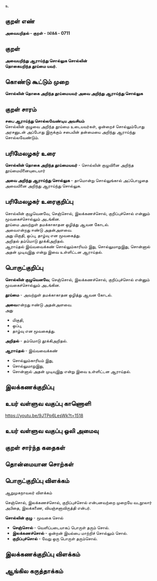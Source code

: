 உ

## குறள் எண் 

**அவையறிதல் - குறள் - ௦௭௧௧ - 0711**  

## குறள் 

**அவையறிந்து ஆராய்ந்து சொல்லுக சொல்லின்  
தொகையறிந்த தூய்மை யவர்.**  

## கொண்டு கூட்டும் முறை

**சொல்லின் தொகை அறிந்த தூய்மையவர் அவை அறிந்து ஆராய்ந்து சொல்லுக** 

## குறள் சாரம் 

**சபை ஆராய்ந்து சொல்லவேண்டிய அவசியம்**  
சொல்லின் குழுவை அறிந்த தூய்மை உடையவர்கள், ஒன்றைச் சொல்லும்போது அரசனுடன் அப்போது இருக்கும் சபையின் தன்மையை அறிந்து ஆராய்ந்து சொல்லவேண்டும்.  

## பரிமேலழகர் உரை

**சொல்லின் தொகை அறிந்த தூய்மையவர்** - சொல்லின் குழுவினை அறிந்த தூய்மையினையுடையார்  

**அவை அறிந்து ஆராய்ந்து சொல்லுக** - தாமொன்று சொல்லுங்கால் அப்பொழுதை அவையினை அறிந்து ஆராய்ந்து சொல்லுக. 

## பரிமேலழகர் உரைகுறிப்பு   

சொல்லின் குழுவெனவே, செஞ்சொல், இலக்கணச்சொல், குறிப்புச்சொல் என்னும் மூவகைச்சொல்லும் அடங்கின.  
தூய்மை அவற்றுள் தமக்காகாதன ஒழித்து ஆவன கோடல்.  
அவைஎன்றது ஈண்டு அதன்அளவை.   
அது மிகுதி, ஒப்பு, தாழ்வு என மூவகைத்து.  
அறிதல் தம்மொடு தூக்கிஅறிதல்.  
ஆராய்தல் இவ்வவைக்கண் சொல்லும்காரியம் இது, சொல்லுமாறுஇது, சொன்னால் அதன் முடிவுஇது என்று இவை உள்ளிட்டன ஆராய்தல்.      

## பொருட்குறிப்பு 

**சொல்லின் குழுவெனவே**, செஞ்சொல், இலக்கணச்சொல், குறிப்புச்சொல் என்னும் மூவகைச்சொல்லும் அடங்கின.  

**தூய்மை** - அவற்றுள் தமக்காகாதன ஒழித்து ஆவன கோடல்.  

**அவை**என்றது ஈண்டு அதன்அளவை.   
அது   
* மிகுதி,   
* ஒப்பு,  
* தாழ்வு என மூவகைத்து.  

**அறிதல்** - தம்மொடு தூக்கிஅறிதல்.  

**ஆராய்தல்** - இவ்வவைக்கண்  
* சொல்லும்காரியம் இது,  
* சொல்லுமாறுஇது,  
* சொன்னால் அதன் முடிவுஇது என்று இவை உள்ளிட்டன ஆராய்தல்.      

## இலக்கணக்குறிப்பு  


## உயர் வள்ளுவ வகுப்பு காணொளி

https://youtu.be/9JTPp6LesWk?t=1518 

## உயர் வள்ளுவ வகுப்பு ஒலி அமைவு 

 
## குறள் சார்ந்த கதைகள் 


## தொன்மையான சொற்கள்


## பொருட்குறிப்பு விளக்கம்

ஆறுமுகநாவலர் விளக்கம்     

செஞ்சொல், இலக்கணச்சொல், குறிப்புச்சொல் என்பனவற்றை முறையே வடநூலார் அபிதை, இலக்கணை, வியஞ்சனாவிருத்தி என்பர்.    

**சொல்லின் குழு** - மூவகை சொல்  
* **செஞ்சொல்** - வெளிப்படையாகப் பொருள் தரும் சொல்.  
* **இலக்கணச்சொல்** - ஒன்றன் இயல்பை மாற்றிச் சொல்லும் சொல்.  
* **குறிப்புச்சொல்** - வேறு ஒரு பொருள் தரும்சொல்.

## இலக்கணக்குறிப்பு விளக்கம்


## ஆங்கில கருத்தாக்கம் 


